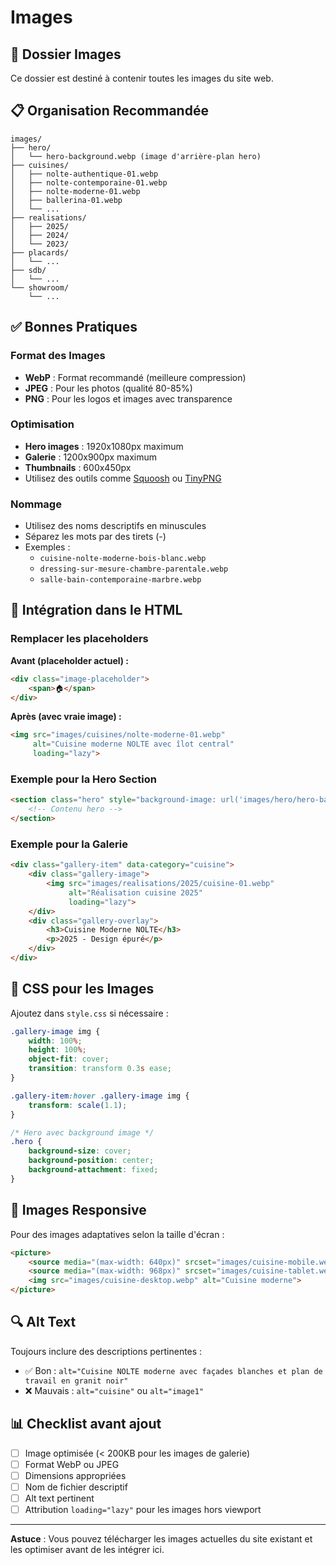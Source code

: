 # Images

## 📸 Dossier Images

Ce dossier est destiné à contenir toutes les images du site web.

## 📋 Organisation Recommandée

```
images/
├── hero/
│   └── hero-background.webp (image d'arrière-plan hero)
├── cuisines/
│   ├── nolte-authentique-01.webp
│   ├── nolte-contemporaine-01.webp
│   ├── nolte-moderne-01.webp
│   ├── ballerina-01.webp
│   └── ...
├── realisations/
│   ├── 2025/
│   ├── 2024/
│   └── 2023/
├── placards/
│   └── ...
├── sdb/
│   └── ...
└── showroom/
    └── ...
```

## ✅ Bonnes Pratiques

### Format des Images
- **WebP** : Format recommandé (meilleure compression)
- **JPEG** : Pour les photos (qualité 80-85%)
- **PNG** : Pour les logos et images avec transparence

### Optimisation
- **Hero images** : 1920x1080px maximum
- **Galerie** : 1200x900px maximum
- **Thumbnails** : 600x450px
- Utilisez des outils comme [Squoosh](https://squoosh.app/) ou [TinyPNG](https://tinypng.com/)

### Nommage
- Utilisez des noms descriptifs en minuscules
- Séparez les mots par des tirets (-)
- Exemples :
  - `cuisine-nolte-moderne-bois-blanc.webp`
  - `dressing-sur-mesure-chambre-parentale.webp`
  - `salle-bain-contemporaine-marbre.webp`

## 🔄 Intégration dans le HTML

### Remplacer les placeholders

**Avant (placeholder actuel) :**
```html
<div class="image-placeholder">
    <span>🏠</span>
</div>
```

**Après (avec vraie image) :**
```html
<img src="images/cuisines/nolte-moderne-01.webp" 
     alt="Cuisine moderne NOLTE avec îlot central" 
     loading="lazy">
```

### Exemple pour la Hero Section

```html
<section class="hero" style="background-image: url('images/hero/hero-background.webp');">
    <!-- Contenu hero -->
</section>
```

### Exemple pour la Galerie

```html
<div class="gallery-item" data-category="cuisine">
    <div class="gallery-image">
        <img src="images/realisations/2025/cuisine-01.webp" 
             alt="Réalisation cuisine 2025" 
             loading="lazy">
    </div>
    <div class="gallery-overlay">
        <h3>Cuisine Moderne NOLTE</h3>
        <p>2025 - Design épuré</p>
    </div>
</div>
```

## 🎨 CSS pour les Images

Ajoutez dans `style.css` si nécessaire :

```css
.gallery-image img {
    width: 100%;
    height: 100%;
    object-fit: cover;
    transition: transform 0.3s ease;
}

.gallery-item:hover .gallery-image img {
    transform: scale(1.1);
}

/* Hero avec background image */
.hero {
    background-size: cover;
    background-position: center;
    background-attachment: fixed;
}
```

## 📱 Images Responsive

Pour des images adaptatives selon la taille d'écran :

```html
<picture>
    <source media="(max-width: 640px)" srcset="images/cuisine-mobile.webp">
    <source media="(max-width: 968px)" srcset="images/cuisine-tablet.webp">
    <img src="images/cuisine-desktop.webp" alt="Cuisine moderne">
</picture>
```

## 🔍 Alt Text

Toujours inclure des descriptions pertinentes :
- ✅ Bon : `alt="Cuisine NOLTE moderne avec façades blanches et plan de travail en granit noir"`
- ❌ Mauvais : `alt="cuisine"` ou `alt="image1"`

## 📊 Checklist avant ajout

- [ ] Image optimisée (< 200KB pour les images de galerie)
- [ ] Format WebP ou JPEG
- [ ] Dimensions appropriées
- [ ] Nom de fichier descriptif
- [ ] Alt text pertinent
- [ ] Attribution `loading="lazy"` pour les images hors viewport

---

**Astuce** : Vous pouvez télécharger les images actuelles du site existant et les optimiser avant de les intégrer ici.

